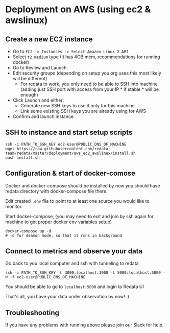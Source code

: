 
# Deployment on AWS (using ec2 & awslinux)

## Create a new EC2 instance
 - Go to `EC2 -> Instances -> Select Amazon Linux 2 AMI`
 - Select `t2.medium` type (It has 4GB mem, recommendations for running docker)
 - Go to Review and Launch
 - Edit security groups (depending on setup you org uses this most likely will be different)
    - For redata to work, you only need to be able to SSH into machine (adding just SSH port with access from your IP * if stable * will be enough)
 - Click Launch and either:
    - Generate new SSH keys to use it only for this machine
    - Link some existing SSH keys you are already using for AWS
 - Confirm and launch instance

## SSH to instance and start setup scripts

```
ssh -i PATH_TO_SSH_KEY ec2-user@PUBLIC_DNS_OF_MACHINE
wget https://raw.githubusercontent.com/redata-team/redata/master/deployment/aws_ec2_awslinux/install.sh
bash install.sh
```

## Configuration & start of docker-comose

Docker and docker-compose should be installed by now you should have redata directory with docker-compose file there.

Edit created `.env` file to point to at least one source you would like to monitor.

Start docker-compose, (you may need to exit and join by ssh again for machine to get proper docker env variables setup)

```
docker-compose up -d
# -d for deamon mode, so that it runs in background
```

## Connect to metrics and observe your data

Go back to you local computer and ssh with tunneling to redata

```
ssh -i PATH_TO_SSH_KEY -L 3000:localhost:3000 -L 5000:localhost:5000 -N -f ec2-user@PUBLIC_DNS_OF_MACHINE
```

You should be able to go to `localhost:5000` and login to Redata UI

That's all, you have your data under observation by now! :)

## Troubleshooting

If you have any problems with running above please join our Slack for help.

